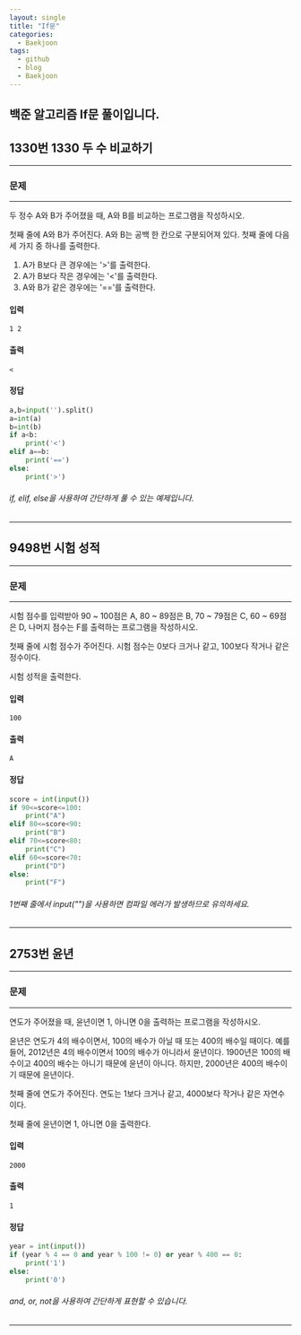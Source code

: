 ```yaml
---
layout: single
title: "If문"
categories:
  - Baekjoon
tags:
  - github
  - blog
  - Baekjoon
---
```

## 백준 알고리즘 If문 풀이입니다.

## 1330번 **1330 두 수 비교하기**
---

### 문제
---
  두 정수 A와 B가 주어졌을 때, A와 B를 비교하는 프로그램을 작성하시오.

  첫째 줄에 A와 B가 주어진다. A와 B는 공백 한 칸으로 구분되어져 있다.
  첫째 줄에 다음 세 가지 중 하나를 출력한다.

  1. A가 B보다 큰 경우에는 '>'를 출력한다.
  2. A가 B보다 작은 경우에는 '<'를 출력한다.
  3. A와 B가 같은 경우에는 '=='를 출력한다.

#### 입력
```
1 2
```

#### 출력
```
<
```

#### 정답
```python
a,b=input('').split()
a=int(a)
b=int(b)
if a<b:
    print('<')
elif a==b:
    print('==')
else:
    print('>')

```
###### if, elif, else을 사용하여 간단하게 풀 수 있는 예제입니다.
---
## 9498번 **시험 성적**
---

### 문제
---

시험 점수를 입력받아 90 ~ 100점은 A, 80 ~ 89점은 B, 70 ~ 79점은 C, 60 ~ 69점은 D, 나머지 점수는 F를 출력하는 프로그램을 작성하시오.

첫째 줄에 시험 점수가 주어진다. 시험 점수는 0보다 크거나 같고, 100보다 작거나 같은 정수이다.

시험 성적을 출력한다.

#### 입력
```
100
```

#### 출력
```
A
```

#### 정답
```python
score = int(input())
if 90<=score<=100:
    print("A")
elif 80<=score<90:
    print("B")
elif 70<=score<80:
    print("C")
elif 60<=score<70:
    print("D")
else:
    print("F")
```
###### 1번째 줄에서 input("")을 사용하면 컴파일 에러가 발생하므로 유의하세요.
---

## 2753번 **윤년**
---

### 문제
---
연도가 주어졌을 때, 윤년이면 1, 아니면 0을 출력하는 프로그램을 작성하시오.

윤년은 연도가 4의 배수이면서, 100의 배수가 아닐 때 또는 400의 배수일 때이다.
예를 들어, 2012년은 4의 배수이면서 100의 배수가 아니라서 윤년이다. 1900년은 100의 배수이고 400의 배수는 아니기 때문에 윤년이 아니다. 하지만, 2000년은 400의 배수이기 때문에 윤년이다.

첫째 줄에 연도가 주어진다. 연도는 1보다 크거나 같고, 4000보다 작거나 같은 자연수이다.

첫째 줄에 윤년이면 1, 아니면 0을 출력한다.

#### 입력
```
2000
```

#### 출력
```
1
```

#### 정답
```python
year = int(input())
if (year % 4 == 0 and year % 100 != 0) or year % 400 == 0:
    print('1')
else:
    print('0')
```
###### and, or, not을 사용하여 간단하게 표현할 수 있습니다.
---
